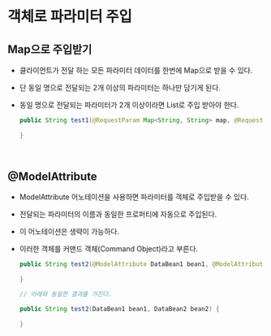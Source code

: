 # 객체로 파라미터 주입

## Map으로 주입받기

- 클라이언트가 전달 하는 모든 파라미터 데이터를 한번에 Map으로 받을 수 있다.

- 단 동일 명으로 전달되는 2개 이상의 파라미터는 하나만 담기게 된다.

- 동일 명으로 전달되는 파라미터가 2개 이상이라면 List로 주입 받아야 한다.

  ```java
  public String test1(@RequestParam Map<String, String> map, @RequestParam List<String> data3) {
      
  }
  ```

<br>

## @ModelAttribute

- ModelAttribute 어노테이션을 사용하면 파라미터를 객체로 주입받을 수 있다.

- 전달되는 파라미터의 이름과 동일한 프로퍼티에 자동으로 주입된다.

- 이 어노테이션은 생략이 가능하다.

- 이러한 객체를 커맨드 객체(Command Object)라고 부른다.

  ```java
  public String test2(@ModelAttribute DataBean1 bean1, @ModelAttribute DataBean2 bean2) {
      
  }
  
  // 아래와 동일한 결과를 가진다.
  
  public String test2(DataBean1 bean1, DataBean2 bean2) {
      
  }
  ```

  